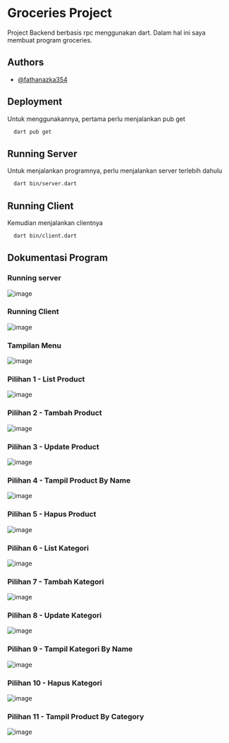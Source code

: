 
# Groceries Project

Project Backend berbasis rpc menggunakan dart. Dalam hal ini saya membuat program groceries.


## Authors

- [@fathanazka354](https://github.com/fathanazka354)


## Deployment

Untuk menggunakannya, pertama perlu menjalankan pub get

```bash
  dart pub get
```

## Running Server

Untuk menjalankan programnya, perlu menjalankan server terlebih dahulu

```bash
  dart bin/server.dart
```

## Running Client

Kemudian menjalankan clientnya 

```bash
  dart bin/client.dart
```



## Dokumentasi Program

### Running server
![image](https://drive.google.com/uc?export=view&id=10vHe9gAJeDNlEZtNo5BYlty75AcBrfWZ)



### Running Client
![image](https://drive.google.com/uc?export=view&id=1lyksuXghzWbHBWluO-RJKtuklOPIlhfK)

### Tampilan Menu
![image](https://drive.google.com/uc?export=view&id=1a6QDd5qX7u1oR48BQtVfBx4C21Cg8bv5)


### Pilihan 1 - List Product
![image](https://drive.google.com/uc?export=view&id=1xn1aFyEx1DKiqJYKeyWNbJcdfxpZ-5mh)

### Pilihan 2 - Tambah Product
![image](https://drive.google.com/uc?export=view&id=14SciH2-y_Jqp_3Um1tpJ93k_TpzEvJKp)

### Pilihan 3 - Update Product 
![image](https://drive.google.com/uc?export=view&id=1USwHIsCeIkfZNmyq1mPofMEujPUnJ7mH)

### Pilihan 4 - Tampil Product By Name
![image](https://drive.google.com/uc?export=view&id=1WeJfIYLAhp3x-jlOPk9-OMjX8eF0G2E0)

### Pilihan 5 - Hapus Product
![image](https://drive.google.com/uc?export=view&id=17c7TMZyfWrTWig6AmpqsVeq16w8CJgLB)

### Pilihan 6 - List Kategori
![image](https://drive.google.com/uc?export=view&id=1FRFhmGSrnT6Ev0WefK0PGnl9e47JQLy8)

### Pilihan 7 - Tambah Kategori
![image](https://drive.google.com/uc?export=view&id=1_Ahl8gDOS8NWhx9a3qxnGFKn4-860ovl)

### Pilihan 8 - Update Kategori
![image](https://drive.google.com/uc?export=view&id=15Vu9aONFrnaIGQ6ltKdK-fz1m3IxxINV)

### Pilihan 9 - Tampil Kategori By Name
![image](https://drive.google.com/uc?export=view&id=1fBgm7i9eEwe299lO8_yk_mET7x_RPJOg)

### Pilihan 10 - Hapus Kategori
![image](https://drive.google.com/uc?export=view&id=1HylV70Zc3jYg3lV_cQATAHhugA8Vj41R)

### Pilihan 11 - Tampil Product By Category
![image](https://drive.google.com/uc?export=view&id=1kxMlT78LqFrtbcxRorHM_R4SsnO6TnNb)
